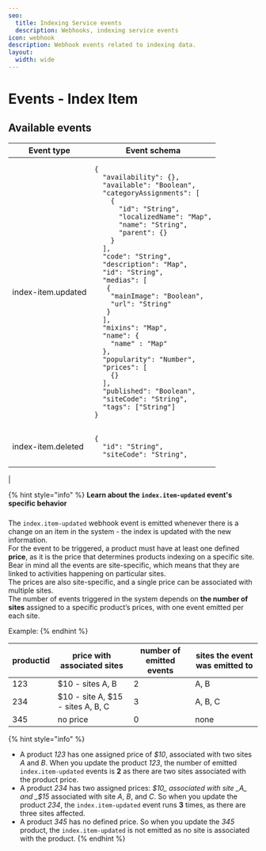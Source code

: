 ```yaml
---
seo:
  title: Indexing Service events
  description: Webhooks, indexing service events
icon: webhook
description: Webhook events related to indexing data.
layout:
  width: wide
---
```


# Events - Index Item

## Available events

<table><thead><tr><th>Event type</th><th>Event schema</th></tr></thead><tbody><tr><td>index-item.updated</td><td><pre class="language-json"><code class="lang-json">{
  "availability": {},
  "available": "Boolean",
  "categoryAssignments": [
    {
      "id": "String",
      "localizedName": "Map",
      "name": "String",
      "parent": {}
    }
  ],
  "code": "String",
  "description": "Map",
  "id": "String",
  "medias": [
   {
    "mainImage": "Boolean",
    "url": "String"
   }
  ],
  "mixins": "Map",
  "name": {
    "name" : "Map"
  },
  "popularity": "Number",
  "prices": [
    {}
  ],
  "published": "Boolean",
  "siteCode": "String",
  "tags": ["String"]
}
</code></pre></td></tr><tr><td>index-item.deleted</td><td><pre class="language-json"><code class="lang-json">{
  "id": "String",
  "siteCode": "String",
</code></pre></td></tr></tbody></table>
|

{% hint style="info" %}
**Learn about the `index.item-updated` event's specific behavior**

###

The `index.item-updated` webhook event is emitted whenever there is a change on an item in the system - the index is updated with the new information.\
For the event to be triggered, a product must have at least one defined **price**, as it is the price that determines products indexing on a specific site.\
Bear in mind all the events are site-specific, which means that they are linked to activities happening on particular sites.\
The prices are also site-specific, and a single price can be associated with multiple sites.\
The number of events triggered in the system depends on **the number of sites** assigned to a specific product’s prices, with one event emitted per each site.

Example:
{% endhint %}

| productid | price with associated sites       | number of emitted events | sites the event was emitted to |
| --------- | --------------------------------- | ------------------------ | ------------------------------ |
| 123       | $10 - sites A, B                  | 2                        | A, B                           |
| 234       | $10 - site A, $15 - sites A, B, C | 3                        | A, B, C                        |
| 345       | no price                          | 0                        | none                           |

{% hint style="info" %}
* A product _123_ has one assigned price of _$10_, associated with two sites _A_ and _B_. When you update the product _123_, the number of emitted `index.item-updated` events is **2** as there are two sites associated with the product price.
* A product _234_ has two assigned prices: _$10_ associated with site _A_ and _$15_ associated with site _A_, _B_, and _C_. So when you update the product _234_, the `index.item-updated` event runs **3** times, as there are three sites affected.
* A product _345_ has no defined price. So when you update the _345_ product, the `index.item-updated` is not emitted as no site is associated with the product.
{% endhint %}
